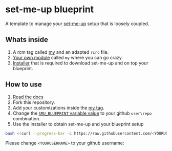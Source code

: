 # set-me-up blueprint

A template to manage your [set-me-up](https://github.com/omares/set-me-up) setup that is loosely coupled.

## Whats inside

1. A rcm tag called [my](.dotfiles/tag-my) and an adapted `rcrc` file.
2. [Your own module](.dotfiles/tag-my/modules/my) called `my` where you can go crazy.
3. [Installer](.dotfiles/tag-my/modules/install.sh) that is required to download set-me-up and on top your blueprint.

## How to use

1. [Read the docs](https://github.com/omares/set-me-up#set-me-up)
2. Fork this repository.
3. Add your customizations inside the [my tag](.dotfiles/tag-my).
4. Change the [`SMU_BLUEPRINT` variable value](.dotfiles/tag-my/modules/install.sh#L5) to your github `user\repo` combination.
5. Use the installer to obtain set-me-up and your blueprint setup

```bash
bash <(curl --progress-bar -L https://raw.githubusercontent.com/<YOURUSERNAME>/set-me-up-blueprint/master/.dotfiles/tag-my/modules/install.sh)
```

Please change `<YOURUSERNAME>` to your github username:
